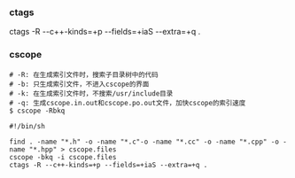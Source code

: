 
### ctags
ctags -R --c++-kinds=+p --fields=+iaS --extra=+q .

### cscope
```shell
# -R: 在生成索引文件时，搜索子目录树中的代码
# -b: 只生成索引文件，不进入cscope的界面
# -k: 在生成索引文件时，不搜索/usr/include目录
# -q: 生成cscope.in.out和cscope.po.out文件，加快cscope的索引速度
$ cscope -Rbkq
```

```shell
#!/bin/sh

find . -name "*.h" -o -name "*.c"-o -name "*.cc" -o -name "*.cpp" -o -name "*.hpp" > cscope.files
cscope -bkq -i cscope.files
ctags -R --c++-kinds=+p --fields=+iaS --extra=+q .
```
